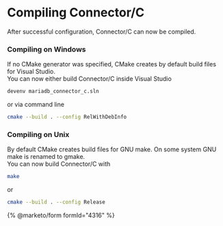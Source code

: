 # Compiling Connector/C

After successful configuration, Connector/C can now be compiled.

### Compiling on Windows

If no CMake generator was specified, CMake creates by default build files for Visual Studio.\
You can now either build Connector/C inside Visual Studio

```bash
devenv mariadb_connector_c.sln
```

or via command line

```bash
cmake --build . --config RelWithDebInfo
```

### Compiling on Unix

By default CMake creates build files for GNU make. On some system GNU make is renamed to gmake.\
You can now build Connector/C with

```bash
make
```

or

```bash
cmake --build . --config Release
```


{% @marketo/form formId="4316" %}
